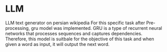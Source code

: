 # LLM
LLM text generator on persian wikipedia 
For this specific task after Pre-processing, gru model was implemented. GRU is a type of recurrent neural networks that processes sequences and captures dependencies. Therefore, this model is suitbale for the objective of this task and when given a word as input, it will output the next word.
